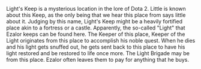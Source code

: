 Light's Keep is a mysterious location in the lore of Dota 2.
Little is known about this Keep, as the only being that we hear this place from says little about it. Judging by this name, Light's Keep might be a heavily fortified place akin to a fortress or a castle. Apparently, the so-called "Light" that Ezalor keeps can be found here.
The Keeper of this place,  Keeper of the Light originates from this place to accomplish his noble quest. When he dies and his light gets snuffed out, he gets sent back to this place  to have his light restored and be restored to life once more.
The Light Brigade may be from this place. Ezalor often leaves them to pay for anything that he buys.
